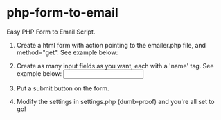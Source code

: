 php-form-to-email
=================

Easy PHP Form to Email Script.

1. Create a html form with action pointing to the emailer.php file, and method="get". See example below:
	<form method="get" action="emailer.php">
	</form>

2. Create as many input fields as you want, each with a 'name' tag. See example below:
	<input name="Email" />


3. Put a submit button on the form.

4. Modify the settings in settings.php (dumb-proof) and you're all set to go!